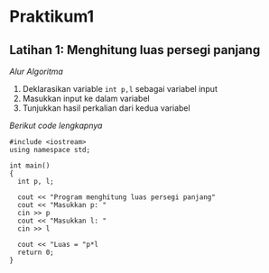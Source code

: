 # Praktikum1

## Latihan 1: Menghitung luas persegi panjang

*Alur Algoritma*
1. Deklarasikan variable `int p,l` sebagai variabel input
2. Masukkan input ke dalam variabel
3. Tunjukkan hasil perkalian dari kedua variabel

*Berikut code lengkapnya*
```
#include <iostream>
using namespace std;

int main()
{
  int p, l;
  
  cout << "Program menghitung luas persegi panjang"
  cout << "Masukkan p: "
  cin >> p
  cout << "Masukkan l: "
  cin >> l
  
  cout << "Luas = "p*l
  return 0;
}
```
